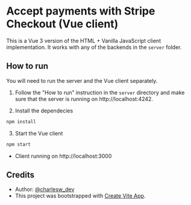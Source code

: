 # Accept payments with Stripe Checkout (Vue client)

This is a Vue 3 version of the HTML + Vanilla JavaScript client implementation. It works with any of the backends in the `server` folder.

## How to run

You will need to run the server and the Vue client separately.

1. Follow the "How to run" instruction in the `server` directory and make sure that the server is running on http://localhost:4242.

2. Install the dependecies

```bash
npm install
```

3. Start the Vue client

```bash
npm start
```

- Client running on http://localhost:3000

## Credits

- Author: [@charlesw_dev](https://twitter.com/charlesw_dev)
- This project was bootstrapped with [Create Vite App](https://github.com/vitejs/create-vite-app).
